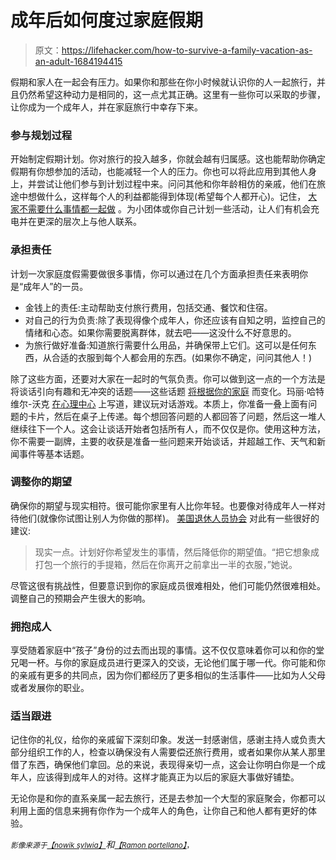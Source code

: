 # 成年后如何度过家庭假期

> 原文：<https://lifehacker.com/how-to-survive-a-family-vacation-as-an-adult-1684194415>

假期和家人在一起会有压力。如果你和那些在你小时候就认识你的人一起旅行，并且仍然希望这种动力是相同的，这一点尤其正确。这里有一些你可以采取的步骤，让你成为一个成年人，并在家庭旅行中幸存下来。



### **参与规划过程**

开始制定假期计划。你对旅行的投入越多，你就会越有归属感。这也能帮助你确定假期有你想参加的活动，也能减轻一个人的压力。你也可以将此应用到其他人身上，并尝试让他们参与到计划过程中来。问问其他和你年龄相仿的亲戚，他们在旅途中想做什么，这样每个人的利益都能得到体现(希望每个人都开心)。记住， [大家不需要什么事情都一起做](https://lifehacker.com/how-to-travel-with-a-group-of-friends-and-not-lose-you-1451652555) 。为小团体或你自己计划一些活动，让人们有机会充电并在更深的层次上与他人联系。

### **承担责任**

计划一次家庭度假需要做很多事情，你可以通过在几个方面承担责任来表明你是“成年人”的一员。

*   金钱上的责任:主动帮助支付旅行费用，包括交通、餐饮和住宿。
*   对自己的行为负责:除了表现得像个成年人，你还应该有自知之明，监控自己的情绪和心态。如果你需要脱离群体，就去吧——这没什么不好意思的。
*   为旅行做好准备:知道旅行需要什么用品，并确保带上它们。这可以是任何东西，从合适的衣服到每个人都会用的东西。(如果你不确定，问问其他人！)

除了这些方面，还要对大家在一起时的气氛负责。你可以做到这一点的一个方法是将谈话引向有趣和无冲突的话题——这些话题 [将根据你的家庭](https://lifehacker.com/how-to-handle-your-high-maintenance-friends-and-family-5906215) 而变化。玛丽·哈特维尔-沃克 [在心理中心](http://psychcentral.com/lib/10-tips-for-surviving-thanksgiving-with-the-dysfunctional-family/0002637?all=1) 上写道，建议玩对话游戏。本质上，你准备一叠上面有问题的卡片，然后在桌子上传递。每个想回答问题的人都回答了问题，然后这一堆人继续往下一个人。这会让谈话开始者包括所有人，而不仅仅是你。使用这种方法，你不需要一副牌，主要的收获是准备一些问题来开始谈话，并超越工作、天气和新闻事件等基本话题。

### **调整你的期望**

确保你的期望与现实相符。很可能你家里有人比你年轻。也要像对待成年人一样对待他们(就像你试图让别人为你做的那样)。 [美国退休人员协会](http://blog.aarp.org/2014/07/15/how-to-enjoy-a-vacation-with-your-adult-children/) 对此有一些很好的建议:

> 现实一点。计划好你希望发生的事情，然后降低你的期望值。“把它想象成打包一个旅行的手提箱，然后在你离开之前拿出一半的衣服，”她说。

尽管这很有挑战性，但要意识到你的家庭成员很难相处，他们可能仍然很难相处。调整自己的预期会产生很大的影响。

### **拥抱成人**

享受随着家庭中“孩子”身份的过去而出现的事情。这不仅仅意味着你可以和你的堂兄喝一杯。与你的家庭成员进行更深入的交谈，无论他们属于哪一代。你可能和你的亲戚有更多的共同点，因为你们都经历了更多相似的生活事件——比如为人父母或者发展你的职业。

### **适当跟进**

记住你的礼仪，给你的亲戚留下深刻印象。发送一封感谢信，感谢主持人或负责大部分组织工作的人，检查以确保没有人需要偿还旅行费用，或者如果你从某人那里借了东西，确保他们拿回。总的来说，表现得亲切一点，这会让你明白你是一个成年人，应该得到成年人的对待。这样才能真正为以后的家庭大事做好铺垫。

无论你是和你的直系亲属一起去旅行，还是去参加一个大型的家庭聚会，你都可以利用上面的信息来拥有你作为一个成年人的角色，让你自己和他人都有更好的体验。

<small>*影像来源于*</small>[<small>*【nowik sylwia】*</small>](http://www.shutterstock.com/pic-180534434/stock-vector-family-silhouettes.html?src=id&ws=1)*和[<small>*【Ramon portellano】*</small>](https://www.flickr.com/photos/118276383@N05/15780925072/)<small>*，*</small>*